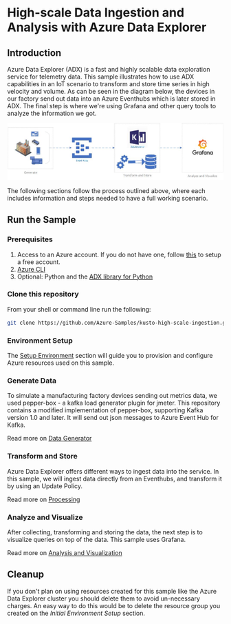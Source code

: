 # High-scale Data Ingestion and Analysis with Azure Data Explorer

## Introduction

Azure Data Explorer (ADX) is a fast and highly scalable data exploration service for telemetry data.
This sample illustrates how to use ADX capabilities in an IoT scenario to transform and store time series in high velocity and volume.
As can be seen in the diagram below, the devices in our factory send out data into an Azure Eventhubs which is later stored in ADX. The final step is where we're using Grafana and other query tools to analyze the information we got.

![Flow](media/HighLevelDiagram.jpg)

The following sections follow the process outlined above, where each includes information and steps needed to have a full working scenario.

## Run the Sample

### Prerequisites

1. Access to an Azure account. If you do not have one, follow [this](https://azure.microsoft.com/en-gb/free/) to setup a free account.
1. [Azure CLI](https://docs.microsoft.com/en-us/cli/azure/install-azure-cli?view=azure-cli-latest)
1. Optional: Python and the [ADX library for Python](https://github.com/Azure/azure-kusto-python)

### Clone this repository

From your shell or command line run the following:

```bash
git clone https://github.com/Azure-Samples/kusto-high-scale-ingestion.git
```

### Environment Setup

The [Setup Environment](environment-setup/README.md) section will guide you to provision and configure Azure resources used on this sample.

### Generate Data

To simulate a manufacturing factory devices sending out metrics data, we used pepper-box - a kafka load generator plugin for jmeter.
This repository contains a modified implementation of pepper-box, supporting Kafka version 1.0 and later. It will send out json messages to Azure Event Hub for Kafka.

Read more on [Data Generator](data-generator/README.md)

### Transform and Store

Azure Data Explorer offers different ways to ingest data into the service. In this sample, we will ingest data directly from an Eventhubs, and transform it by using an Update Policy.

Read more on [Processing](processing/README.md)

### Analyze and Visualize

After collecting, transforming and storing the data, the next step is to visualize queries on top of the data. This sample uses Grafana.

Read more on [Analysis and Visualization](analyze/README.md)

## Cleanup

If you don't plan on using resources created for this sample like the Azure Data Explorer cluster you should delete them to avoid un-necessary charges. An easy way to do this would be to delete the resource group you created on the _Initial Environment Setup_ section.